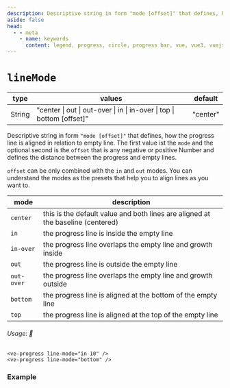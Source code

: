 ```yaml
---
description: Descriptive string in form "mode [offset]" that defines, how the progress line is aligned in relation to empty line.
aside: false
head:
  - - meta
    - name: keywords
      content: legend, progress, circle, progress bar, vue, vue3, vuejs, vue.js
---
```


# `lineMode`

<Badge class="mt-2" type="success" text="Animated" />

| type   | values                                                                 | default  |
| ------ | ---------------------------------------------------------------------- | -------- |
| String | "center \| out \| out-over \| in \| in-over \| top \| bottom [offset]" | "center" |

Descriptive string in form `"mode [offset]"` that defines, how the progress line is aligned in relation to empty line.
The first value ist the `mode` and the optional second is the `offset` that is any negative or positive
Number and defines the distance between the progress and empty lines. 

`offset` can be only combined with the `in` and `out`
modes. You can understand the modes as the presets that help you to align lines as you want to.

| mode       | description                                                                     |
|------------|---------------------------------------------------------------------------------|
| `center`   | this is the default value and both lines are aligned at the baseline (centered) |
| `in`       | the progress line is inside the empty line                                      |
| `in-over`  | the progress line overlaps the empty line and growth inside                     |
| `out`      | the progress line is outside the empty line                                     |
| `out-over` | the progress line overlaps the empty line and growth outside                    |
| `bottom`   | the progress line is aligned at the bottom of the empty line                    |
| `top`      | the progress line is aligned at the top of the empty line                       |

###### Usage: 📜

```vue
<ve-progress line-mode="in 10" />
<ve-progress line-mode="bottom" />
```

### Example
<script setup>
  import LineModeBasic from '../../.vitepress/theme/Guide/LineMode/LineModeBasic.vue';
</script>

<p>

<LineModeBasic>
<template #code="{ data }">

```js-vue
<ve-progress :progress="{{data.progress}}" line-mode="{{data.lineMode}}"/>
```
</template>
</LineModeBasic>

</p>
